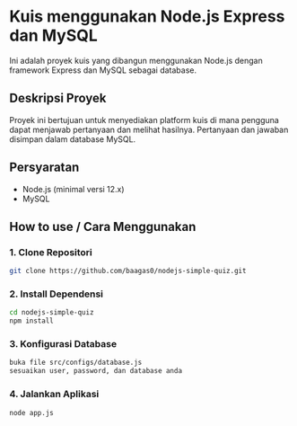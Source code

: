 # Kuis menggunakan Node.js Express dan MySQL

Ini adalah proyek kuis yang dibangun menggunakan Node.js dengan framework Express dan MySQL sebagai database.

## Deskripsi Proyek

Proyek ini bertujuan untuk menyediakan platform kuis di mana pengguna dapat menjawab pertanyaan dan melihat hasilnya. Pertanyaan dan jawaban disimpan dalam database MySQL.

## Persyaratan

- Node.js (minimal versi 12.x)
- MySQL

## How to use / Cara Menggunakan

### 1. Clone Repositori

```bash
git clone https://github.com/baagas0/nodejs-simple-quiz.git
```

### 2. Install Dependensi
```bash
cd nodejs-simple-quiz
npm install
```

### 3. Konfigurasi Database
```bash
buka file src/configs/database.js
sesuaikan user, password, dan database anda
```


### 4. Jalankan Aplikasi
```bash
node app.js
```

